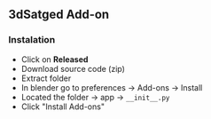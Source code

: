 ## 3dSatged Add-on 

### Instalation 
- Click on **Released**
- Download source code (zip)
- Extract folder
- In blender go to preferences -> Add-ons -> Install
- Located the folder -> app -> `__init__.py`
- Click "Install Add-ons"

